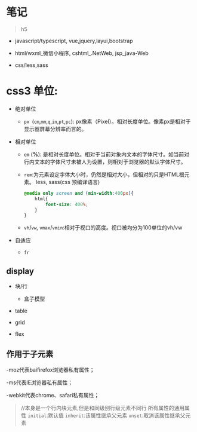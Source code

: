 
# 笔记

> h5

  + javascript/typescript, vue,jquery,layui,bootstrap

  + html/wxml_微信小程序, cshtml_.NetWeb, jsp_java-Web

  + css/less,sass

# css3 单位:

+ 绝对单位
	
  + `px `(`cm`,`mm`,`q`,`in`,`pt`,`pc`): px像素（Pixel）。相对长度单位。像素px是相对于显示器屏幕分辨率而言的。

+ 相对单位
  + `em` (**%**): 是相对长度单位。相对于当前对象内文本的字体尺寸。如当前对行内文本的字体尺寸未被人为设置，则相对于浏览器的默认字体尺寸。

  + `rem`:为元素设定字体大小时，仍然是相对大小，但相对的只是HTML根元素。 less, sass(css 预编译语言)

    ```css
    @media only screen and (min-width:400px){
        html{
            font-size: 400%;
        }
    }	
    ```

  + `vh`/`vw`, `vmax`/`vmin`:相对于视口的高度。视口被均分为100单位的vh/vw

+ 自适应
  
  + `fr`

## display

+ 块/行

  + 盒子模型

+ table

+ grid

+ flex



## 作用于子元素

-moz代表baifirefox浏览器私有属性；

-ms代表IE浏览器私有属性；

-webkit代表chrome、safari私有属性；

> //本身是一个行内块元素,但是和同级别行级元素不同行
所有属性的通用属性
`initial`:默认值
`inherit`:该属性继承父元素 
`unset`:取消该属性继承父元素
